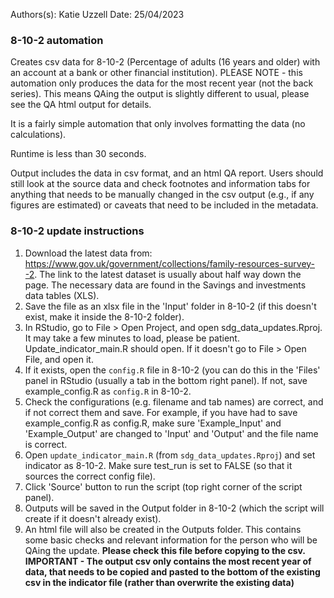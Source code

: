 Authors(s): Katie Uzzell
Date: 25/04/2023

### 8-10-2 automation

Creates csv data for 8-10-2 (Percentage of adults (16 years and older) with an account at a bank or other financial institution). PLEASE NOTE - this automation only produces the data for the most recent year (not the back series). This means QAing the output is slightly different to usual, please see the QA html output for details.

It is a fairly simple automation that only involves formatting the data (no calculations). 

Runtime is less than 30 seconds.

Output includes the data in csv format, and an html QA report. Users should still look at the source data and check footnotes and information tabs for anything that needs to be manually changed in the csv output (e.g., if any figures are estimated) or caveats that need to be included in the metadata. 

### 8-10-2 update instructions

1) Download the latest data from: https://www.gov.uk/government/collections/family-resources-survey--2. The link to the latest dataset is usually about half way down the page. The necessary data are found in the Savings and investments data tables (XLS).
2) Save the file as an xlsx file in the 'Input' folder in 8-10-2 (if this doesn't exist, make it inside the 8-10-2 folder).  
3) In RStudio, go to File > Open Project, and open sdg_data_updates.Rproj. It may take a few minutes to load, please be patient. Update_indicator_main.R should open. If it doesn't go to File > Open File, and open it. 
4) If it exists, open the `config.R` file in 8-10-2 (you can do this in the 'Files' panel in RStudio (usually a tab in the bottom right panel). If not, save example_config.R as `config.R` in 8-10-2.
5) Check the configurations (e.g. filename and tab names) are correct, and if not correct them and save. For example, if you have had to save example_config.R as config.R, make sure 'Example_Input' and 'Example_Output' are changed to 'Input' and 'Output' and the file name is correct.    
6) Open `update_indicator_main.R` (from `sdg_data_updates.Rproj`) and set indicator as 8-10-2. Make sure test_run is set to FALSE (so that it sources the correct config file). 
7) Click 'Source' button to run the script (top right corner of the script panel).  
8) Outputs will be saved in the Output folder in 8-10-2 (which the script will create if it doesn't already exist).  
9) An html file will also be created in the Outputs folder. This contains some basic checks and relevant information for the person who will be QAing the update. **Please check this file before copying to the csv.** **IMPORTANT - The output csv only contains the most recent year of data, that needs to be copied and pasted to the bottom of the existing csv in the indicator file (rather than overwrite the existing data)**
